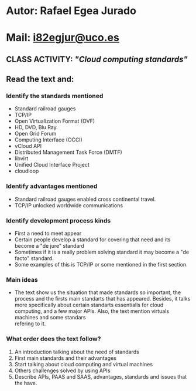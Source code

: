 
# Autor: Rafael Egea Jurado
# Mail: i82egjur@uco.es

## CLASS ACTIVITY: ***"Cloud computing standards"***

## Read the text and:

###  Identify the standards mentioned

- Standard railroad gauges
- TCP/IP
- Open Virtualization Format (OVF)
- HD, DVD, Blu Ray.
- Open Grid Forum
- Computing Interface (OCCI)
- vCloud API
- Distributed Management Task Force (DMTF)
- libvirt
- Unified Cloud Interface Project
- cloudloop

### Identify advantages mentioned
- Standard railroad gauges enabled cross continental travel.
- TCP/IP unlocked worldwide communications

### Identify development process kinds
- First a need to meet appear
- Certain people develop a standard for covering that need and its become a "de jure" standard 
- Sometimes if it is a really problem solving standard it may become a "de facto" standard.
- Some examples of this is TCP/IP or some mentioned in the first section.

### Main ideas
- The text show us the situation that made standards so important, the process and the firsts main standarts that has appeared. Besides, it talks more 
  specifically about certain standarts essentialls for cloud computing, and a few major APIs. Also, the text mention virtuals machines and some standars  
  refering to it.
  
 ### What order does the text follow?
 1. An introduction talking about the need of standards
 2. First main standards and their advantages
 3. Start talking about cloud computing and virtual machines
 4. Others challenges solved by using APIs
 5. Describe APIs, PAAS and SAAS, advantages, standards and issues that the have.
